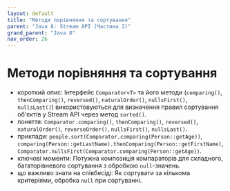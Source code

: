 ```yaml
---
layout: default
title: "Методи порівняння та сортування"
parent: "Java 8: Stream API (Частина 2)"
grand_parent: "Java 8"
nav_order: 26
---
```


# Методи порівняння та сортування

*   короткий опис: Інтерфейс `Comparator<T>` та його методи (`comparing()`, `thenComparing()`, `reversed()`, `naturalOrder()`, `nullsFirst()`, `nullsLast()`) використовуються для визначення правил сортування об'єктів у Stream API через метод `sorted()`.
*   поняття: `Comparator.comparing()`, `thenComparing()`, `reversed()`, `naturalOrder()`, `reverseOrder()`, `nullsFirst()`, `nullsLast()`.
*   приклади: `people.sort(Comparator.comparing(Person::getAge))`, `comparing(Person::getLastName).thenComparing(Person::getFirstName)`, `Comparator.nullsFirst(Comparator.comparing(Person::getAge))`.
*   ключові моменти: Потужна композиція компараторів для складного, багаторівневого сортування з обробкою `null`-значень.
*   що важливо знати на співбесіді: Як сортувати за кількома критеріями, обробка `null` при сортуванні.
